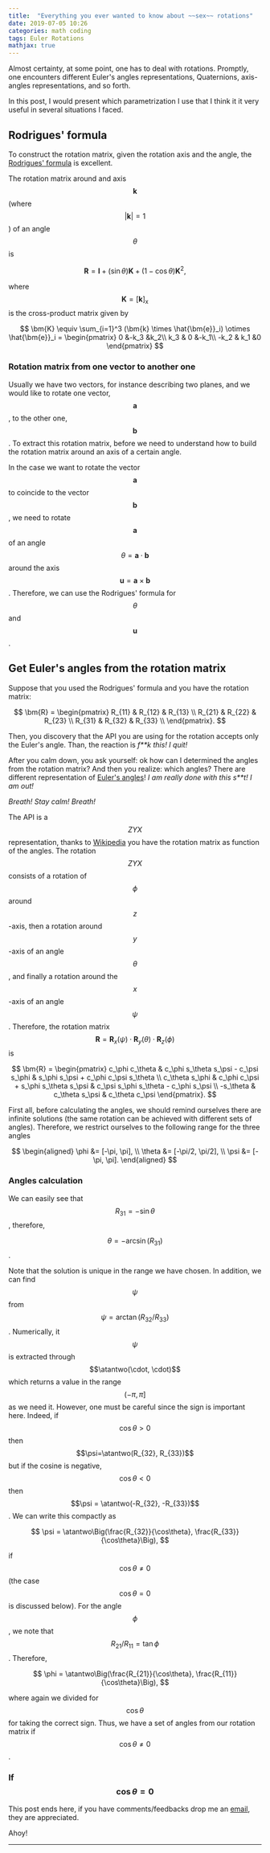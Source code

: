 ```yaml
---
title:  "Everything you ever wanted to know about ~~sex~~ rotations"
date: 2019-07-05 10:26
categories: math coding
tags: Euler Rotations
mathjax: true
---
```


$$
    \newcommand{\bm}[1]{\boldsymbol{#1}}
    \DeclareMathOperator{\atantwo}{atan2}
$$

Almost certainty, at some point, one has to deal with rotations.
Promptly, one encounters different Euler's angles representations,
Quaternions, axis-angles representations, and so forth.

In this post, I would present which parametrization I use that I think it
it very useful in several situations I faced.

## Rodrigues' formula

To construct the rotation matrix,
given the rotation axis and the angle, the
[Rodrigues' formula](https://en.wikipedia.org/wiki/Rodrigues%27_rotation_formula) 
is excellent.

The rotation matrix around and axis $$\bm{k}$$ (where $$|\bm{k}|=1$$)
of an angle $$\theta$$ is

$$
\bm{R} = \bm{I} + (\sin\theta)\bm{K} + (1-\cos\theta)\bm{K}^2,
$$

where $$\bm{K} = [\bm{k}]_\mathrm{x}$$ is the cross-product matrix given by

$$
\bm{K} \equiv \sum_{i=1}^3 (\bm{k} \times \hat{\bm{e}}_i) \otimes \hat{\bm{e}}_i =
\begin{pmatrix}
0 &-k_3 &k_2\\
k_3 & 0 &-k_1\\
-k_2 & k_1 &0
\end{pmatrix}
$$

### Rotation matrix from one vector to another one

Usually we have two vectors, for instance describing two planes, and
we would like to rotate one vector, $$\bm{a}$$, to the other one, $$\bm{b}$$.
To extract this rotation matrix, before we need to understand how to build the
rotation matrix around an axis of a certain angle.

In the case we want to rotate the vector $$\bm{a}$$ to coincide to the
vector $$\bm{b}$$, we need to rotate $$\bm{a}$$ of an angle
$$\theta = \bm{a}\cdot \bm{b}$$ around the axis $$\bm{u} = \bm{a} \times \bm{b}$$.
Therefore, we can use the Rodrigues' formula for $$\theta$$ and $$\bm{u}$$.

## Get Euler's angles from the rotation matrix

Suppose that you used the Rodrigues' formula and you have the rotation matrix:

$$
\bm{R} = \begin{pmatrix}
R_{11} & R_{12} & R_{13} \\
R_{21} & R_{22} & R_{23} \\
R_{31} & R_{32} & R_{33} \\
\end{pmatrix}.
$$

Then, you discovery that the API you are using for the rotation accepts only
the Euler's angle. Than, the reaction is *f**k this! I quit!*

After you calm down, you ask yourself: ok how can I determined the angles from
the rotation matrix? And then you realize: which angles? There are different
representation of [Euler's angles](https://en.wikipedia.org/wiki/Euler_angles)!
*I am really done with this s**t! I am out!*

*Breath! Stay calm! Breath!*

The API is a $$ZYX$$ representation, thanks to
[Wikipedia](https://en.wikipedia.org/wiki/Euler_angles) you have
the rotation matrix as function of the angles.
The rotation $$ZYX$$ consists of a rotation of $$\phi$$ around
$$z$$-axis, then a rotation around $$y$$-axis of an angle $$\theta$$, and
finally a rotation around the $$x$$-axis of an angle $$\psi$$.
Therefore, the rotation matrix
$$\bm{R} = \bm{R}_x(\psi)\cdot \bm{R}_y(\theta)\cdot \bm{R}_z(\phi)$$
is

$$
\bm{R} = \begin{pmatrix}
c_\phi c_\theta & c_\phi s_\theta s_\psi - c_\psi s_\phi & s_\phi s_\psi + c_\phi c_\psi s_\theta \\
c_\theta s_\phi & c_\phi c_\psi + s_\phi s_\theta s_\psi & c_\psi s_\phi s_\theta - c_\phi s_\psi \\
-s_\theta & c_\theta s_\psi & c_\theta c_\psi
\end{pmatrix}.
$$

First all, before calculating the angles, we should remind ourselves there are
infinite solutions (the same rotation can be achieved with different sets
of angles). Therefore, we restrict ourselves to the following range for
the three angles

$$
\begin{aligned}
\phi &= [-\pi, \pi], \\
\theta &= [-\pi/2, \pi/2], \\
\psi &= [-\pi, \pi].
\end{aligned}
$$

### Angles calculation

We can easily see that $$R_{31} = -\sin\theta$$,
therefore,

$$
\theta = -\arcsin(R_{31})
$$.

Note that the solution is unique in the range we have chosen.
In addition, we can find $$\psi$$ from $$\psi = \arctan(R_{32}/R_{33})$$.
Numerically, it $$\psi$$ is extracted through $$\atantwo(\cdot, \cdot)$$
which returns a value in
the range $$(-\pi, \pi]$$ as we need it.
However, one must be careful since the sign is important here.
Indeed, if $$\cos\theta > 0$$ then $$\psi=\atantwo(R_{32}, R_{33})$$ but
if the cosine is negative,
$$\cos\theta <0$$ then $$\psi = \atantwo(-R_{32}, -R_{33})$$.
We can write this compactly as

$$
\psi = \atantwo\Big(\frac{R_{32}}{\cos\theta}, \frac{R_{33}}{\cos\theta}\Big),
$$

if $$\cos\theta\neq 0$$ (the case $$\cos\theta =0$$ is discussed below).
For the angle $$\phi$$, we note that $$R_{21}/R_{11} = \tan\phi$$.
Therefore,

$$
\phi = \atantwo\Big(\frac{R_{21}}{\cos\theta}, \frac{R_{11}}{\cos\theta}\Big),
$$

where again we divided for $$\cos\theta$$ for taking the correct sign.
Thus, we have a set of angles from our rotation matrix if
$$\cos\theta \neq 0$$.

### If $$\cos\theta = 0$$




This post ends here, if you have comments/feedbacks drop me an [email](mailto:i.moron.pirate@gmail.com),
they are appreciated.

Ahoy!

---
